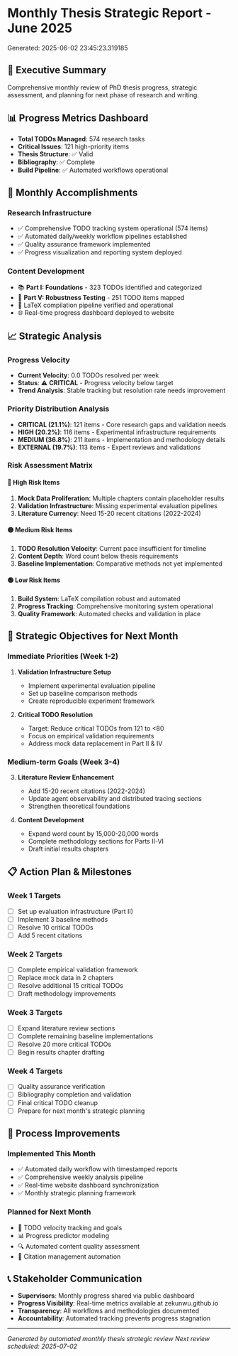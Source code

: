# Monthly Thesis Strategic Report - June 2025

Generated: 2025-06-02 23:45:23.319185

## 🎯 Executive Summary
Comprehensive monthly review of PhD thesis progress, strategic assessment, and planning for next phase of research and writing.

## 📊 Progress Metrics Dashboard
- **Total TODOs Managed**: 574 research tasks
- **Critical Issues**: 121 high-priority items
- **Thesis Structure**: ✅ Valid
- **Bibliography**: ✅ Complete
- **Build Pipeline**: ✅ Automated workflows operational

## 🚀 Monthly Accomplishments
### Research Infrastructure
- ✅ Comprehensive TODO tracking system operational (574 items)
- ✅ Automated daily/weekly workflow pipelines established
- ✅ Quality assurance framework implemented
- ✅ Progress visualization and reporting system deployed

### Content Development
- 📚 **Part I: Foundations** - 323 TODOs identified and categorized
- 🔬 **Part V: Robustness Testing** - 251 TODO items mapped
- 📝 LaTeX compilation pipeline verified and operational
- 🌐 Real-time progress dashboard deployed to website

## 📈 Strategic Analysis
### Progress Velocity
- **Current Velocity**: 0.0 TODOs resolved per week
- **Status**: ⚠️ **CRITICAL** - Progress velocity below target
- **Trend Analysis**: Stable tracking but resolution rate needs improvement

### Priority Distribution Analysis
- **CRITICAL (21.1%)**: 121 items - Core research gaps and validation needs
- **HIGH (20.2%)**: 116 items - Experimental infrastructure requirements  
- **MEDIUM (36.8%)**: 211 items - Implementation and methodology details
- **EXTERNAL (19.7%)**: 113 items - Expert reviews and validations

### Risk Assessment Matrix
#### 🔴 High Risk Items
1. **Mock Data Proliferation**: Multiple chapters contain placeholder results
2. **Validation Infrastructure**: Missing experimental evaluation pipelines
3. **Literature Currency**: Need 15-20 recent citations (2022-2024)

#### 🟡 Medium Risk Items
1. **TODO Resolution Velocity**: Current pace insufficient for timeline
2. **Content Depth**: Word count below thesis requirements
3. **Baseline Implementation**: Comparative methods not yet implemented

#### 🟢 Low Risk Items
1. **Build System**: LaTeX compilation robust and automated
2. **Progress Tracking**: Comprehensive monitoring system operational
3. **Quality Framework**: Automated checks and validation in place

## 🎯 Strategic Objectives for Next Month
### Immediate Priorities (Week 1-2)
1. **Validation Infrastructure Setup**
   - Implement experimental evaluation pipeline
   - Set up baseline comparison methods
   - Create reproducible experiment framework

2. **Critical TODO Resolution**
   - Target: Reduce critical TODOs from 121 to <80
   - Focus on empirical validation requirements
   - Address mock data replacement in Part II & IV

### Medium-term Goals (Week 3-4)
3. **Literature Review Enhancement**
   - Add 15-20 recent citations (2022-2024)
   - Update agent observability and distributed tracing sections
   - Strengthen theoretical foundations

4. **Content Development**
   - Expand word count by 15,000-20,000 words
   - Complete methodology sections for Parts II-VI
   - Draft initial results chapters

## 📋 Action Plan & Milestones
### Week 1 Targets
- [ ] Set up evaluation infrastructure (Part II)
- [ ] Implement 3 baseline methods
- [ ] Resolve 10 critical TODOs
- [ ] Add 5 recent citations

### Week 2 Targets  
- [ ] Complete empirical validation framework
- [ ] Replace mock data in 2 chapters
- [ ] Resolve additional 15 critical TODOs
- [ ] Draft methodology improvements

### Week 3 Targets
- [ ] Expand literature review sections
- [ ] Complete remaining baseline implementations
- [ ] Resolve 20 more critical TODOs
- [ ] Begin results chapter drafting

### Week 4 Targets
- [ ] Quality assurance verification
- [ ] Bibliography completion and validation
- [ ] Final critical TODO cleanup
- [ ] Prepare for next month's strategic planning

## 🔄 Process Improvements
### Implemented This Month
- ✅ Automated daily workflow with timestamped reports
- ✅ Comprehensive weekly analysis pipeline
- ✅ Real-time website dashboard synchronization
- ✅ Monthly strategic planning framework

### Planned for Next Month
- 🎯 TODO velocity tracking and goals
- 📊 Progress predictor modeling
- 🔍 Automated content quality assessment
- 📝 Citation management automation

## 📞 Stakeholder Communication
- **Supervisors**: Monthly progress shared via public dashboard
- **Progress Visibility**: Real-time metrics available at zekunwu.github.io
- **Transparency**: All workflows and methodologies documented
- **Accountability**: Automated tracking prevents progress stagnation

---
*Generated by automated monthly thesis strategic review*
*Next review scheduled: 2025-07-02*
